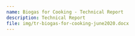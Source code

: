 ```yaml
---
name: Biogas for Cooking - Technical Report
description: Technical Report
file: img/tr-biogas-for-cooking-june2020.docx
---
```

